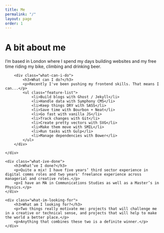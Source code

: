 ```yaml
---
title: Me
permalink: "/"
layout: page
order: 1
---
```


<div class="container">
    <div class="illustration"></div>
    <div class="about-intro">
        <h1><span>A bit </span>about me</h1>
        <p class="leader">
            I’m based in London where I spend my days building websites and my free time riding my bike, climbing and drinking beer.
        </p>
    </div>
</div>

<div id="blog">
    <div class="container">

        <div class="what-can-i-do">
            <h3>What can I do?</h3>
            <p>Recently I've been pushing my frontend skills. That means I can...</p>
            <ul class="feature-list">
                <li>Build blogs with Ghost / Jekyll</li>
                <li>Handle data with Symphony CMS</li>
                <li>Keep things DRY with SASS</li>
                <li>Save time with Bourbon + Neat</li>
                <li>Go fast with vanilla JS</li>
                <li>Track changes with Git</li>
                <li>Create pretty vectors with SVG</li>
                <li>Make them move with SMIL</li>
                <li>Run tasks with Gulp</li>
                <li>Manage dependencies with Bower</li>
            </ul>
        </div>

    </div>
</div>

<div class="container">

    <div class="what-ive-done">
        <h3>What’ve I done?</h3>
        <p>Quite a mix! I have five years’ third sector experience in digital comms roles and two years' freelance experience across managerial and creative roles.</p>
        <p>I have an MA in Communications Studies as well as a Master’s in Physics.</p>
    </div>

    <div class="what-im-looking-for">
        <h3>What am I looking for?</h3>
        <p>Two things really motivate me: projects that will challenge me in a creative or technical sense, and projects that will help to make the world a better place.</p>
        <p>Anything that combines these two is a definite winner.</p>
    </div>

</div>